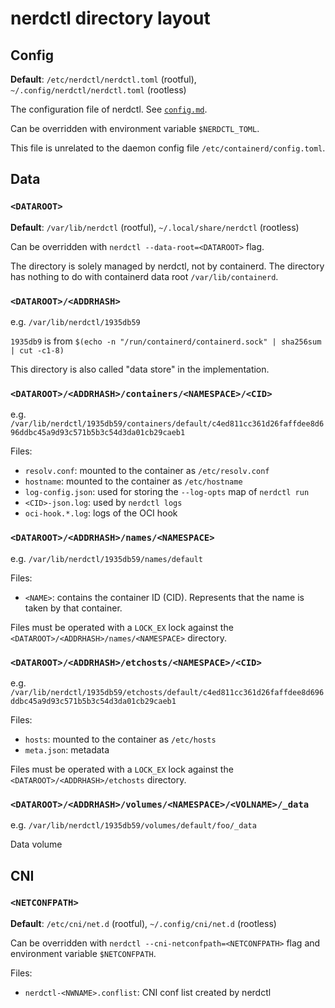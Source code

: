 # nerdctl directory layout

## Config
**Default**: `/etc/nerdctl/nerdctl.toml` (rootful), `~/.config/nerdctl/nerdctl.toml` (rootless)

The configuration file of nerdctl. See [`config.md`](./config.md).

Can be overridden with environment variable `$NERDCTL_TOML`.

This file is unrelated to the daemon config file `/etc/containerd/config.toml`.

## Data
### `<DATAROOT>`
**Default**: `/var/lib/nerdctl` (rootful), `~/.local/share/nerdctl` (rootless)

Can be overridden with `nerdctl --data-root=<DATAROOT>` flag.

The directory is solely managed by nerdctl, not by containerd.
The directory has nothing to do with containerd data root `/var/lib/containerd`.

### `<DATAROOT>/<ADDRHASH>`
e.g. `/var/lib/nerdctl/1935db59`

`1935db9` is from `$(echo -n "/run/containerd/containerd.sock" | sha256sum | cut -c1-8)`

This directory is also called "data store" in the implementation.

### `<DATAROOT>/<ADDRHASH>/containers/<NAMESPACE>/<CID>`
e.g. `/var/lib/nerdctl/1935db59/containers/default/c4ed811cc361d26faffdee8d696ddbc45a9d93c571b5b3c54d3da01cb29caeb1`

Files:
- `resolv.conf`: mounted to the container as `/etc/resolv.conf`
- `hostname`: mounted to the container as `/etc/hostname`
- `log-config.json`: used for storing the `--log-opts` map of `nerdctl run`
- `<CID>-json.log`: used by `nerdctl logs`
- `oci-hook.*.log`: logs of the OCI hook

### `<DATAROOT>/<ADDRHASH>/names/<NAMESPACE>`
e.g. `/var/lib/nerdctl/1935db59/names/default`

Files:
- `<NAME>`: contains the container ID (CID). Represents that the name is taken by that container. 

Files must be operated with a `LOCK_EX` lock against the `<DATAROOT>/<ADDRHASH>/names/<NAMESPACE>` directory.

### `<DATAROOT>/<ADDRHASH>/etchosts/<NAMESPACE>/<CID>`
e.g. `/var/lib/nerdctl/1935db59/etchosts/default/c4ed811cc361d26faffdee8d696ddbc45a9d93c571b5b3c54d3da01cb29caeb1`

Files:
- `hosts`: mounted to the container as `/etc/hosts`
- `meta.json`: metadata

Files must be operated with a `LOCK_EX` lock against the `<DATAROOT>/<ADDRHASH>/etchosts` directory.

### `<DATAROOT>/<ADDRHASH>/volumes/<NAMESPACE>/<VOLNAME>/_data`
e.g. `/var/lib/nerdctl/1935db59/volumes/default/foo/_data`

Data volume

## CNI

### `<NETCONFPATH>`
**Default**: `/etc/cni/net.d` (rootful), `~/.config/cni/net.d` (rootless)

Can be overridden with `nerdctl --cni-netconfpath=<NETCONFPATH>` flag and environment variable `$NETCONFPATH`.

Files:
- `nerdctl-<NWNAME>.conflist`: CNI conf list created by nerdctl
